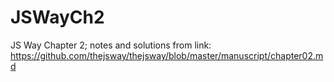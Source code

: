 # JSWayCh2
JS Way Chapter 2; notes and solutions from link:  https://github.com/thejsway/thejsway/blob/master/manuscript/chapter02.md
